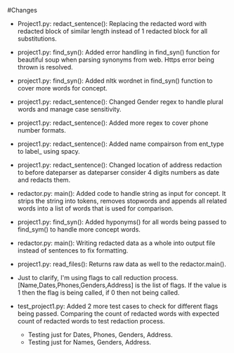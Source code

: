 #Changes

* Project1.py: redact_sentence(): Replacing the redacted word with redacted block of similar length instead of 1 redacted block for all substitutions.
* project1.py: find_syn(): Added error handling in find_syn() function for beautiful soup when parsing synonyms from web. Https error being thrown is resolved.
* project1.py: find_syn(): Added nltk wordnet in find_syn() function to cover more words for concept.
* project1.py: redact_sentence(): Changed Gender regex to handle plural words and manage case sensitivity. 
* project1.py: redact_sentence(): Added more regex to cover phone number formats.
* project1.py: redact_sentence(): Added name compairson from ent_type to label_ using spacy.
* project1.py: redact_sentence(): Changed location of address redaction to before dateparser as dateparser consider 4 digits numbers as date and redacts them.
* redactor.py: main(): Added code to handle string as input for concept. It strips the string into tokens, removes stopwords and appends all related words into a list of words that is used for comparison. 
* project1.py: find_syn(): Added hyponyms() for all words being passed to find_sym() to handle more concept words. 
* redactor.py: main(): Writing redacted data as a whole into output file instead of sentences to fix formatting. 
* project1.py: read_files(): Returns raw data as well to the redactor.main().

* Just to clarify, I'm using flags to call reduction process. [Name,Dates,Phones,Genders,Address] is the list of flags. If the value is 1 then the flag is being called, if 0 then not being called.
* test_project1.py: Added 2 more test cases to check for different flags being passed. Comparing the count of redacted words with expected count of redacted words to test redaction process.
	* Testing just for Dates, Phones, Genders, Address. 
	* Testing just for Names, Genders, Address.
